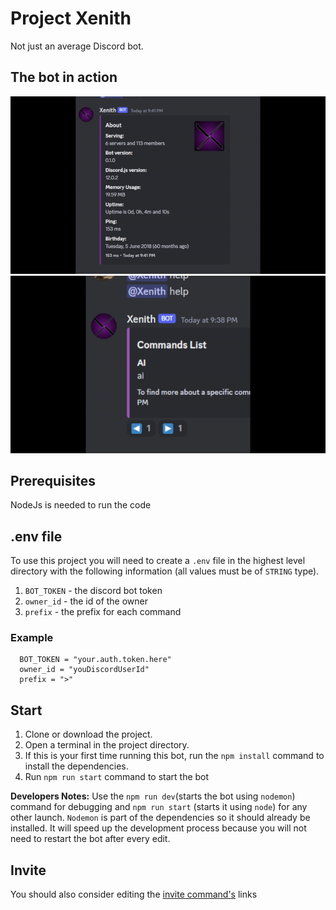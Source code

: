 <h1> Project Xenith </h1>
Not just an average Discord bot.

## The bot in action

![](https://github.com/P1M5/discord-xenith/blob/margin/example1.gif)
![](https://github.com/P1M5/discord-xenith/blob/margin/example2.gif)

## Prerequisites
NodeJs is needed to run the code

## .env file

To use this project you will need to create a `.env` file in the highest level directory with the following information (all values must be of `STRING` type).

1. `BOT_TOKEN` - the discord bot token
2. `owner_id` - the id of the owner
3. `prefix` - the prefix for each command

### Example
```
  BOT_TOKEN = "your.auth.token.here"
  owner_id = "youDiscordUserId"
  prefix = ">"
```
## Start
1. Clone or download the project.
2. Open a terminal in the project directory.
3.  If this is your first time running this bot, run the `npm install` command to install the dependencies.
4. Run `npm run start` command to start the bot

__Developers Notes:__ Use the `npm run dev`(starts the bot using `nodemon`) command for debugging and `npm run start` (starts it using `node`) for any other launch. `Nodemon` is part of the dependencies so it should already be installed. It will speed up the development process because you will not need to restart the bot after every edit.


## Invite

You should also consider editing the [invite command's](https://github.com/P1M5/discord-xenith/blob/main/commands/General/invite.js) links
